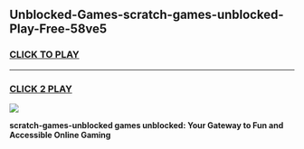 
## Unblocked-Games-scratch-games-unblocked-Play-Free-58ve5
<h3>
<a href="https://premium76.site?title=scratch-games-unblocked&ref=17A">CLICK TO PLAY</a></h3>
<hr>

<h3>
<a href="https://premium76.site?title=scratch-games-unblocked&ref=17A">CLICK 2 PLAY</a>
  
</h3>

<a href="https://premium76.site?title=scratch-games-unblocked&ref=17A"><img src="https://clearcache.store/games.png"></a>


**scratch-games-unblocked games unblocked: Your Gateway to Fun and Accessible Online Gaming**
